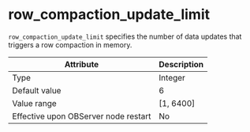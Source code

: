 # row_compaction_update_limit

`row_compaction_update_limit` specifies the number of data updates that triggers a row compaction in memory.


| **Attribute** | **Description** |
|------------------|-------------|
| Type | Integer |
| Default value | 6 |
| Value range | \[1, 6400\] |
| Effective upon OBServer node restart | No |



